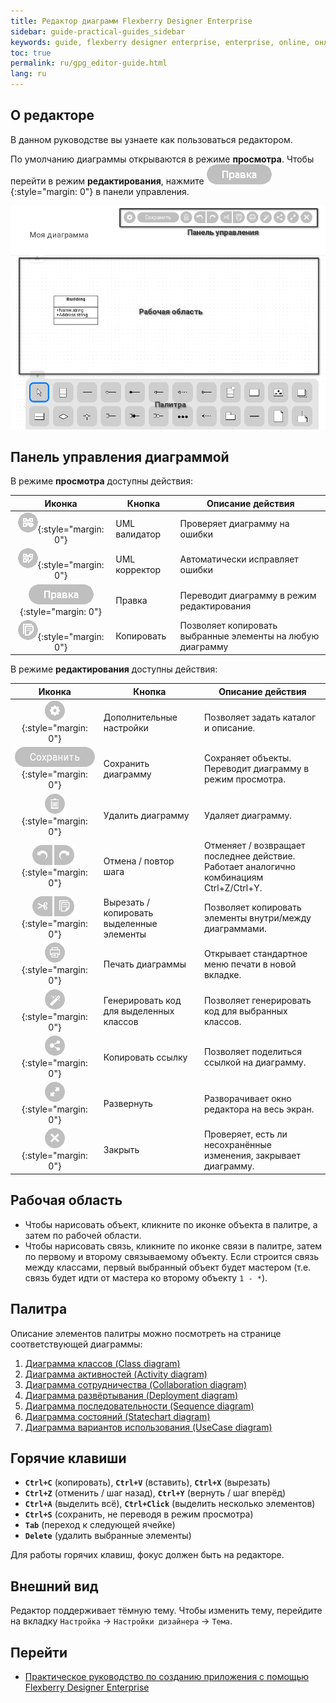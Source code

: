 ```yaml
---
title: Редактор диаграмм Flexberry Designer Enterprise
sidebar: guide-practical-guides_sidebar
keywords: guide, flexberry designer enterprise, enterprise, online, онлайн, редактор, диаграмма, классов
toc: true
permalink: ru/gpg_editor-guide.html
lang: ru
---
```


## О редакторе
В данном руководстве вы узнаете как пользоваться редактором.

По умолчанию диаграммы открываются в режиме **просмотра**. Чтобы перейти в режим **редактирования**, нажмите ![Правка](/images/pages/guides/flexberry-designer-enterprise/editor-panel/icon-readonly3.png){:style="margin: 0"} в панели управления.

![Внешний вид редактора](/images/pages/guides/flexberry-designer-enterprise/editor-guide.png)

## Панель управления диаграммой
В режиме **просмотра** доступны действия:

| Иконка | Кнопка | Описание действия |
| :---: | --- | --- |
| ![UML валидатор](/images/pages/guides/flexberry-designer-enterprise/editor-panel/icon-readonly1.png){:style="margin: 0"} | UML валидатор | Проверяет диаграмму на ошибки |
| ![UML корректор](/images/pages/guides/flexberry-designer-enterprise/editor-panel/icon-readonly2.png){:style="margin: 0"} | UML корректор | Автоматически исправляет ошибки |
| ![Правка](/images/pages/guides/flexberry-designer-enterprise/editor-panel/icon-readonly3.png){:style="margin: 0"} | Правка | Переводит диаграмму в режим редактирования |
| ![Копировать](/images/pages/guides/flexberry-designer-enterprise/editor-panel/icon-readonly4.png){:style="margin: 0"} | Копировать | Позволяет копировать выбранные элементы на любую диаграмму |

В режиме **редактирования** доступны действия:

| Иконка | Кнопка | Описание действия |
| :---: | --- | --- |
| ![Дополнительные настройки](/images/pages/guides/flexberry-designer-enterprise/editor-panel/icon1.png){:style="margin: 0"} | Дополнительные настройки | Позволяет задать каталог и описание. |
| ![Сохранить диаграмму](/images/pages/guides/flexberry-designer-enterprise/editor-panel/icon2.png){:style="margin: 0"} | Сохранить диаграмму | Сохраняет объекты. Переводит диаграмму в режим просмотра. |
| ![Удалить диаграмму](/images/pages/guides/flexberry-designer-enterprise/editor-panel/icon3.png){:style="margin: 0"} | Удалить диаграмму | Удаляет диаграмму. |
| ![Отмена / повтор шага](/images/pages/guides/flexberry-designer-enterprise/editor-panel/icon4.png){:style="margin: 0"} | Отмена / повтор шага | Отменяет / возвращает последнее действие. Работает аналогично комбинациям Ctrl+Z/Ctrl+Y. |
| ![Вырезать / копировать выделенные элементы](/images/pages/guides/flexberry-designer-enterprise/editor-panel/icon5.png){:style="margin: 0"} | Вырезать / копировать выделенные элементы | Позволяет копировать элементы внутри/между диаграммами. |
| ![Печать диаграммы](/images/pages/guides/flexberry-designer-enterprise/editor-panel/icon6.png){:style="margin: 0"} | Печать диаграммы | Открывает стандартное меню печати в новой вкладке. |
| ![Генерировать код для выделенных классов](/images/pages/guides/flexberry-designer-enterprise/editor-panel/icon7.png){:style="margin: 0"} | Генерировать код для выделенных классов | Позволяет генерировать код для выбранных классов. |
| ![Копировать ссылку](/images/pages/guides/flexberry-designer-enterprise/editor-panel/icon8.png){:style="margin: 0"} | Копировать ссылку | Позволяет поделиться ссылкой на диаграмму. |
| ![Развернуть](/images/pages/guides/flexberry-designer-enterprise/editor-panel/icon9.png){:style="margin: 0"} | Развернуть | Разворачивает окно редактора на весь экран. |
| ![Закрыть](/images/pages/guides/flexberry-designer-enterprise/editor-panel/icon10.png){:style="margin: 0"} | Закрыть | Проверяет, есть ли несохранённые изменения, закрывает диаграмму. |

## Рабочая область
- Чтобы нарисовать объект, кликните по иконке объекта в палитре, а затем по рабочей области.
- Чтобы нарисовать связь, кликните по иконке связи в палитре, затем по первому и второму связываемому объекту. Если строится связь между классами, первый выбранный объект будет мастером (т.е. связь будет идти от мастера ко второму объекту `1 - *`).

## Палитра
Описание элементов палитры можно посмотреть на странице соответствующей диаграммы:
1. [Диаграмма классов (Class diagram)](fd_class-diagram.html)
2. [Диаграмма активностей (Activity diagram)](fd_activity-diagram.html)
3. [Диаграмма сотрудничества (Collaboration diagram)](fd_collaboration-diagram.html)
4. [Диаграмма развёртывания (Deployment diagram)](fd_deployment-diagram.html)
5. [Диаграмма последовательности (Sequence diagram)](fd_sequence-diagram.html)
6. [Диаграмма состояний (Statechart diagram)](fd_statechart-diagram.html)
7. [Диаграмма вариантов использования (UseCase diagram)](fd_use-case-diagram.html)

## Горячие клавиши
- **`Ctrl+C`** (копировать), **`Ctrl+V`** (вставить), **`Ctrl+X`** (вырезать)
- **`Ctrl+Z`** (отменить / шаг назад), **`Ctrl+Y`** (вернуть / шаг вперёд)
- **`Ctrl+A`** (выделить всё), **`Ctrl+Click`** (выделить несколько элементов)
- **`Ctrl+S`** (сохранить, не переводя в режим просмотра)
- **`Tab`** (переход к следующей ячейке)
- **`Delete`** (удалить выбранные элементы)

Для работы горячих клавиш, фокус должен быть на редакторе.

## Внешний вид
Редактор поддерживает тёмную тему. Чтобы изменить тему, перейдите на вкладку `Настройка` -> `Настройки дизайнера` -> `Тема`.

## Перейти

* <i class="fa fa-arrow-left" aria-hidden="true"></i> [Практическое руководство по созданию приложения с помощью Flexberry Designer Enterprise](gpg_practical-guide.md)
